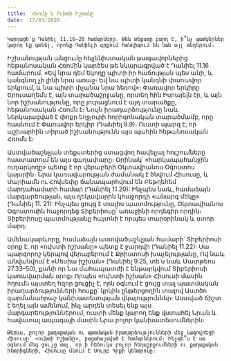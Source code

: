 ```yaml
---
title:  Հռոմը և Ուխտի Իշխանը
date:  17/03/2020
---
```


`Կարդացե՛ք Դանիել 11.16–28 համարները։ Թեև տեքստը բարդ է, ի՞նչ պատկերներ կարող եք գտնել, որոնք Դանիելի գրքում հանդիպում են նաև այլ տեղերում։`

Իշխանության անցումը հելլենիստական թագավորներից հեթանոսական Հռոմին կարծես թե նկարագրված է Դանիել 11.16 համարում. «Եվ նրա դեմ եկողը պիտի իր հաճության պես անի, և կանգնող չի լինի նրա առաջ։ Եվ նա պիտի կանգնի փառավոր երկրում, և նա պիտի փչանա նրա ձեռով»։ Փառավոր երկիրը Երուսաղեմն է, այն տարածաշրջանը, որտեղ հին Իսրայելն էր, և այն նոր իշխանությունը, որը յուրացնում է այդ տարածքը, հեթանոսական Հռոմն է։ Նույն իրադարձությունը նաև ներկայացված է փոքր եղջյուրի հորիզոնական տարածմամբ, որը հասնում է Փառավոր երկիր (Դանիել 8.9)։ Ուստի պարզ է, որ աշխարհին տիրած իշխանությունն այս պահին հեթանոսական Հռոմն է։

Աստվածաշնչյան տեքստերից ստացվող հավելյալ հուշումները հաստատում են այս գաղափարը։ Օրինակ՝ «հարկապահանջին ուղարկողը» պետք է որ վերաբերի Օկտավիանոս Օգոստոս կայսրին։ Նրա կառավարության ժամանակ է ծնվում Հիսուսը, և Մարիամն ու Հովսեփը ճանապարհվում են Բեթղեհեմ մարդահամարի համար (Դանիել 11.20): Ինչպես նաև, համաձայն մարգարեության, այս ղեկավարին կհաջորդի «անարգ մեկը» (Դանիել 11. 21): Ինչպես ցույց է տալիս պատմությունը, Օկտավիանոս Օգոստոսին հաջորդեց Տիբերիոսը՝ առաջինի որդեգիր որդին։ Տիբերիոսը պատմությանը հայտնի է որպես տարօրինակ և ստոր մարդ։

Ամենակարևորը, համաձայն աստվածաշնչյան համարի՝ Տիբերիոսի օրոք է, որ «ուխտի իշխանը» պետք է ջարդվի (Դանիել 11.22): Սա պարզորոշ կերպով վերաբերում է Քրիստոսի խաչելությանը, Ով նաև անվանվում է «Մեսիա իշխան» (Դանիել 9.25, տե՛ս նաև Մատթեոս 27.33–50), քանի որ Նա մահապատժի է ենթարկվում Տիբերիոսի կառավարման օրոք։ Որպես «ուխտի իշխան» Հիսուսի մասին հղումն այստեղ հզոր ցուցիչ է, որն օգնում է ցույց տալ պատմական իրադարձությունների հոսքը՝ կրկին ընթերցողին տալով Աստծո զարմանահրաշ կանխատեսության վկայություններ։ Աստված ճիշտ է եղել այն ամենում, ինչ արդեն տեսել ենք այս մարգարեություններում, ուստի մենք կարող ենք վստահել Նրան և հավատալ ապագայի մասին Նրա բոլոր կանխատեսումներին։

`Թերևս, բոլոր քաղաքական ու պատմական իրադարձությունների մեջ Նազովրեցի Հիսուսը՝ «ուխտի Իշխանը», բացահայտված է համարներում։ Ինչպե՞ս է սա օգնում մեզ ցույց տալ, որ ի հեճուկս բոլոր հեղաշրջումների ու քաղաքական ինտրիգների, Հիսուսը մնում է Սուրբ Գրքի կենտրոնը։`